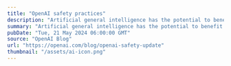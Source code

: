 ```yaml
---
title: "OpenAI safety practices"
description: "Artificial general intelligence has the potential to benefit nearly every aspect of our lives—so it must be developed and deployed responsibly."
summary: "Artificial general intelligence has the potential to benefit nearly every aspect of our lives—so it must be developed and deployed responsibly."
pubDate: "Tue, 21 May 2024 06:00:00 GMT"
source: "OpenAI Blog"
url: "https://openai.com/blog/openai-safety-update"
thumbnail: "/assets/ai-icon.png"
---
```


